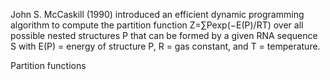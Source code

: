 John S. McCaskill (1990) introduced an efficient dynamic programming algorithm to compute the partition function Z=∑Pexp(−E(P)/RT) over all possible nested structures P that can be formed by a given RNA sequence S with E(P) = energy of structure P, R = gas constant, and T = temperature. 

Partition functions
